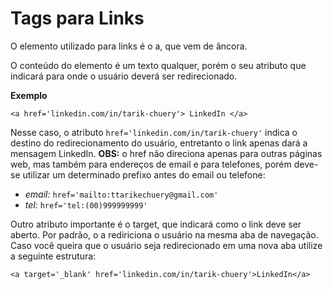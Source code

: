 # Tags para Links

O elemento utilizado para links é o a, que vem de âncora.

O conteúdo do elemento é um texto qualquer, porém o seu atributo que indicará para onde o usuário deverá ser redirecionado.

**Exemplo**

``` <a href='linkedin.com/in/tarik-chuery'> LinkedIn </a> ```

Nesse caso, o atributo ```href='linkedin.com/in/tarik-chuery'``` indica o destino do redirecionamento do usuário, entretanto o link apenas dará a mensagem LinkedIn.
**OBS:** o href não direciona apenas para outras páginas web, mas também para endereços de email e para telefones, porém deve-se utilizar um determinado prefixo antes do email ou telefone:
  - _email:_ ```href='mailto:ttarikechuery@gmail.com'```
  - _tel:_ ```href='tel:(00)999999999'```

Outro atributo importante é o target, que indicará como o link deve ser aberto. Por padrão, o a rediriciona o usuário na mesma aba de navegação. Caso você queira que o usuário seja redirecionado em uma nova aba utilize a seguinte estrutura:

```<a target='_blank' href='linkedin.com/in/tarik-chuery'>LinkedIn</a>```
